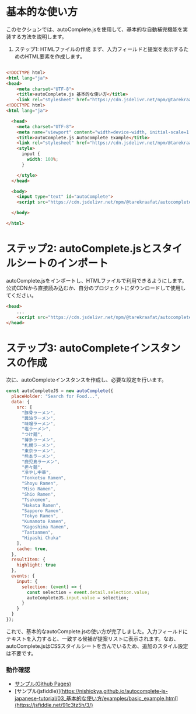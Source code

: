 # 基本的な使い方
このセクションでは、autoComplete.jsを使用して、基本的な自動補完機能を実装する方法を説明します。

1. ステップ1: HTMLファイルの作成
まず、入力フィールドと提案を表示するためのHTML要素を作成します。

```html

<!DOCTYPE html>
<html lang="ja">
<head>
    <meta charset="UTF-8">
    <title>autoComplete.js 基本的な使い方</title>
    <link rel="stylesheet" href="https://cdn.jsdelivr.net/npm/@tarekraafat/autocomplete.js@10.2.7/dist/css/autoComplete.min.css">
<!DOCTYPE html>
<html lang="ja">

  <head>
    <meta charset="UTF-8">
    <meta name="viewport" content="width=device-width, initial-scale=1.0">
    <title>autoComplete.js Autocomplete Example</title>
    <link rel="stylesheet" href="https://cdn.jsdelivr.net/npm/@tarekraafat/autocomplete.js@10.2.3/dist/css/autoComplete.min.css">
    <style>
      input {
        width: 100%;
      }

    </style>
  </head>

  <body>
    <input type="text" id="autoComplete">
    <script src="https://cdn.jsdelivr.net/npm/@tarekraafat/autocomplete.js@10.2.7/dist/autoComplete.min.js"></script>

  </body>

</html>

```

# ステップ2: autoComplete.jsとスタイルシートのインポート

autoComplete.jsをインポートし、HTMLファイルで利用できるようにします。公式CDNから直接読み込むか、自分のプロジェクトにダウンロードして使用してください。




```html
<head>
    ...
    <script src="https://cdn.jsdelivr.net/npm/@tarekraafat/autocomplete.js@10.2.7/dist/autoComplete.min.js"></script>
</head>
```

# ステップ3: autoCompleteインスタンスの作成
次に、autoCompleteインスタンスを作成し、必要な設定を行います。

```javascript
const autoCompleteJS = new autoComplete({
  placeHolder: "Search for Food...",
  data: {
    src: [
      "豚骨ラーメン",
      "醤油ラーメン",
      "味噌ラーメン",
      "塩ラーメン",
      "つけ麺",
      "博多ラーメン",
      "札幌ラーメン",
      "東京ラーメン",
      "熊本ラーメン",
      "鹿児島ラーメン",
      "担々麺",
      "冷やし中華",
      "Tonkotsu Ramen",
      "Shoyu Ramen",
      "Miso Ramen",
      "Shio Ramen",
      "Tsukemen",
      "Hakata Ramen",
      "Sapporo Ramen",
      "Tokyo Ramen",
      "Kumamoto Ramen",
      "Kagoshima Ramen",
      "Tantanmen",
      "Hiyashi Chuka"
    ],
    cache: true,
  },
  resultItem: {
    highlight: true
  },
  events: {
    input: {
      selection: (event) => {
        const selection = event.detail.selection.value;
        autoCompleteJS.input.value = selection;
      }
    }
  }
});
```
これで、基本的なautoComplete.jsの使い方が完了しました。入力フィールドにテキストを入力すると、一致する候補が提案リストに表示されます。なお、autoComplete.jsはCSSスタイルシートを含んでいるため、追加のスタイル設定は不要です。


### 動作確認

- [サンプル(Github Pages)](https://nishiokya.github.io/autocomplete-js-japanese-tutorial/03_基本的な使い方/examples/basic_example.html)
- [サンプル(jsfiddle)](https://nishiokya.github.io/autocomplete-js-japanese-tutorial/03_基本的な使い方/examples/basic_example.html](https://jsfiddle.net/91c3tz5h/3/)